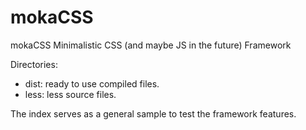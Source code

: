 # mokaCSS
mokaCSS Minimalistic CSS (and maybe JS in the future) Framework

Directories:
  - dist: ready to use compiled files.
  - less: less source files.
  
The index serves as a general sample to test the framework features.
